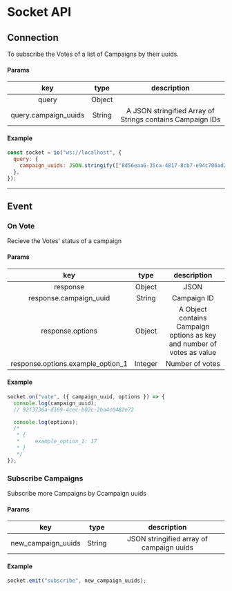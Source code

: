 # Socket API

## Connection

To subscribe the Votes of a list of Campaigns by their uuids.

#### Params

|         key          |  type  |                        description                        |
| :------------------: | :----: | :-------------------------------------------------------: |
|        query         | Object |                                                           |
| query.campaign_uuids | String | A JSON stringified Array of Strings contains Campaign IDs |

#### Example

```js
const socket = io("ws://localhost", {
  query: {
    campaign_uuids: JSON.stringify(["8d56eaa6-35ca-4817-8cb7-e94c706ad237", "92f3736a-d169-4cec-b02c-2ba4c0482e72"]),
  },
});
```

---

## Event

### On Vote

Recieve the Votes' status of a campaign

#### Params

|                key                |  type   |                              description                               |
| :-------------------------------: | :-----: | :--------------------------------------------------------------------: |
|             response              | Object  |                                  JSON                                  |
|      response.campaign_uuid       | String  |                              Campaign ID                               |
|         response.options          | Object  | A Object contains Campaign options as key and number of votes as value |
| response.options.example_option_1 | Integer |                            Number of votes                             |

#### Example

```js
socket.on("vote", ({ campaign_uuid, options }) => {
  console.log(campaign_uuid);
  // 92f3736a-d169-4cec-b02c-2ba4c0482e72

  console.log(options);
  /*
   * {
   *	 example_option_1: 17
   * }
   */
});
```

### Subscribe Campaigns

Subscribe more Campaigns by Ccampaign uuids

#### Params

|        key         |  type  |               description                |
| :----------------: | :----: | :--------------------------------------: |
| new_campaign_uuids | String | JSON stringified array of campaign uuids |

#### Example

```js
socket.emit("subscribe", new_campaign_uuids);
```
